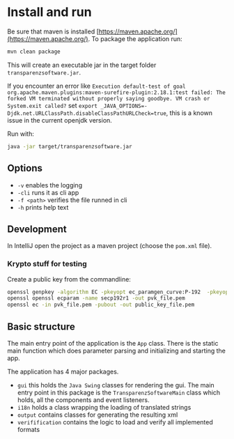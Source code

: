 # Install and run
Be sure that maven is installed [https://maven.apache.org/](https://maven.apache.org/). To
package the application run:
```bash
mvn clean package
``` 

This will create an executable jar in the target folder `transparenzsoftware.jar`.

If you encounter an error like `Execution default-test of goal org.apache.maven.plugins:maven-surefire-plugin:2.18.1:test failed: The forked VM terminated without properly saying goodbye. VM crash or System.exit called?`
set `export _JAVA_OPTIONS=-Djdk.net.URLClassPath.disableClassPathURLCheck=true`, this is a known
issue in the current openjdk version.

Run with: 
```bash
java -jar target/transparenzsoftware.jar
```
  

  
## Options
* `-v` enables the logging
* `-cli` runs it as cli app
* `-f <path>` verifies the file runned in cli
* `-h` prints help text

## Development
In IntelliJ open the project as a maven project (choose the `pom.xml` file).

### Krypto stuff for testing 
Create a public key from the commandline:
```bash
openssl genpkey -algorithm EC -pkeyopt ec_paramgen_curve:P-192  -pkeyopt ec_param_enc:named_curve
openssl openssl ecparam -name secp192r1 -out pvk_file.pem
openssl ec -in pvk_file.pem -pubout -out public_key_file.pem
```

## Basic structure
The main entry point of the application is the `App` class. There is the 
static main function which does parameter parsing and initializing and starting 
the app.

The application has 4 major packages.  
* `gui` this holds the `Java Swing` classes for rendering the gui. The main entry
 point in this package is the `TransparenzSoftwareMain` class which holds, all 
 the components and event listeners.
* `i18n` holds a class wrapping the loading of translated strings
* `output` contains classes for generating the resulting xml
* `verifification` contains the logic to load and verify all implemented formats
